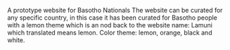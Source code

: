 A prototype website for Basotho Nationals
The website can be curated for any specific country, in this case it has been curated for Basotho people
with a lemon theme which is an nod back to the website name: Lamuni which translated means lemon.
Color theme: lemon, orange, black and white.
